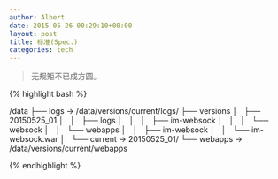 ```yaml
---
author: Albert
date: 2015-05-26 00:29:10+00:00
layout: post
title: 标准(Spec.) 
categories: tech
---
```


> 无规矩不已成方圆。


{% highlight bash %}

/data
├── logs -> /data/versions/current/logs/
├── versions
│   ├── 20150525_01
│   │   ├── logs
│   │   │   ├── im-websock
│   │   │   └── websock
│   │   └── webapps
│   │       ├── im-websock
│   │       └── im-websock.war
│   └── current -> 20150525_01/
└── webapps -> /data/versions/current/webapps

{% endhighlight %}
